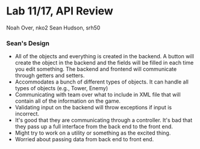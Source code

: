 Lab 11/17, API Review
=========

Noah Over, nko2
Sean Hudson, srh50

### Sean's Design
* All of the objects and everything is created in the backend. A button will create the object in the backend and the fields will be filled in each time you edit something. The backend and frontend will communicate through getters and setters. 
* Accommodates a bunch of different types of objects. It can handle all types of objects (e.g., Tower, Enemy)
* Communicating with team over what to include in XML file that will contain all of the information on the game.
* Validating input on the backend will throw exceptions if input is incorrect.
* It's good that they are communicating through a controller. It's bad that they pass up a full interface from the back end to the front end. 
* Might try to work on a utility or something as the excited thing.
* Worried about passing data from back end to front end.
